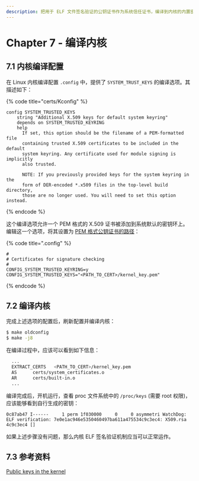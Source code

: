 ```yaml
---
description: 把用于 ELF 文件签名验证的公钥证书作为系统信任证书，编译到内核的内置密钥环中。
---
```


# Chapter 7 - 编译内核

## 7.1 内核编译配置

在 Linux 内核编译配置 `.config` 中，提供了 `SYSTEM_TRUST_KEYS` 的编译选项。其描述如下：

{% code title="certs/Kconfig" %}
```text
config SYSTEM_TRUSTED_KEYS
	string "Additional X.509 keys for default system keyring"
	depends on SYSTEM_TRUSTED_KEYRING
	help
	  If set, this option should be the filename of a PEM-formatted file
	  containing trusted X.509 certificates to be included in the default
	  system keyring. Any certificate used for module signing is implicitly
	  also trusted.

	  NOTE: If you previously provided keys for the system keyring in the
	  form of DER-encoded *.x509 files in the top-level build directory,
	  those are no longer used. You will need to set this option instead.
```
{% endcode %}

这个编译选项允许一个 PEM 格式的 X.509 证书被添加到系统默认的密钥环上。编辑这一个选项，将其设置为 [PEM 格式公钥证书的路径](chapter-6-key-generation.md#62-mi-yao-sheng-cheng)：

{% code title=".config" %}
```text
#
# Certificates for signature checking
#
CONFIG_SYSTEM_TRUSTED_KEYRING=y
CONFIG_SYSTEM_TRUSTED_KEYS="<PATH_TO_CERT>/kernel_key.pem"
```
{% endcode %}

## 7.2 编译内核

完成上述选项的配置后，刷新配置并编译内核：

```bash
$ make oldconfig
$ make -j8
```

在编译过程中，应该可以看到如下信息：

```bash
  ...
  EXTRACT_CERTS   <PATH_TO_CERT>/kernel_key.pem
  AS      certs/system_certificates.o
  AR      certs/built-in.o
  ...
```

编译完成后，开机运行，查看 proc 文件系统中的 `/proc/keys` \(需要 root 权限\)，应该能够看到自行生成的密钥：

```text
0c87ab47 I------     1 perm 1f030000     0     0 asymmetri WatchDog: ELF verification: 7e0e1ac946e5350460497ba611a475534c9c3ec4: X509.rsa 4c9c3ec4 []
```

如果上述步骤没有问题，那么内核 ELF 签名验证机制应当可以正常运作。

## 7.3 参考资料

[Public keys in the kernel](https://www.kernel.org/doc/html/v4.15/admin-guide/module-signing.html#public-keys-in-the-kernel)

